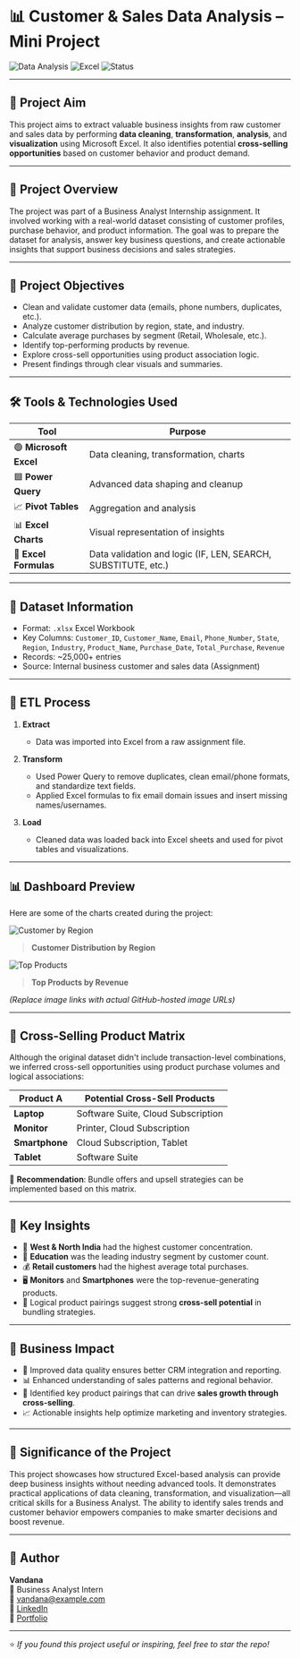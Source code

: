 # 📊 Customer & Sales Data Analysis – Mini Project

![Data Analysis](https://img.shields.io/badge/Data--Driven-Business--Insights-blue)
![Excel](https://img.shields.io/badge/Excel-Power--Query-brightgreen)
![Status](https://img.shields.io/badge/Status-Completed-success)

---

## 🧠 Project Aim

This project aims to extract valuable business insights from raw customer and sales data by performing **data cleaning**, **transformation**, **analysis**, and **visualization** using Microsoft Excel. It also identifies potential **cross-selling opportunities** based on customer behavior and product demand.

---

## 📌 Project Overview

The project was part of a Business Analyst Internship assignment. It involved working with a real-world dataset consisting of customer profiles, purchase behavior, and product information. The goal was to prepare the dataset for analysis, answer key business questions, and create actionable insights that support business decisions and sales strategies.

---

## 🎯 Project Objectives

- Clean and validate customer data (emails, phone numbers, duplicates, etc.).
- Analyze customer distribution by region, state, and industry.
- Calculate average purchases by segment (Retail, Wholesale, etc.).
- Identify top-performing products by revenue.
- Explore cross-sell opportunities using product association logic.
- Present findings through clear visuals and summaries.

---

## 🛠️ Tools & Technologies Used

| Tool              | Purpose                                  |
|-------------------|-------------------------------------------|
| 🟢 **Microsoft Excel**  | Data cleaning, transformation, charts |
| 🟦 **Power Query**      | Advanced data shaping and cleanup     |
| 📈 **Pivot Tables**     | Aggregation and analysis              |
| 📊 **Excel Charts**     | Visual representation of insights     |
| 🧪 **Excel Formulas**   | Data validation and logic (IF, LEN, SEARCH, SUBSTITUTE, etc.)

---

## 📂 Dataset Information

- Format: `.xlsx` Excel Workbook  
- Key Columns: `Customer_ID`, `Customer_Name`, `Email`, `Phone_Number`, `State`, `Region`, `Industry`, `Product_Name`, `Purchase_Date`, `Total_Purchase`, `Revenue`  
- Records: ~25,000+ entries  
- Source: Internal business customer and sales data (Assignment)

---

## 🔁 ETL Process

1. **Extract**  
   - Data was imported into Excel from a raw assignment file.

2. **Transform**  
   - Used Power Query to remove duplicates, clean email/phone formats, and standardize text fields.
   - Applied Excel formulas to fix email domain issues and insert missing names/usernames.

3. **Load**  
   - Cleaned data was loaded back into Excel sheets and used for pivot tables and visualizations.

---

## 📊 Dashboard Preview

Here are some of the charts created during the project:

![Customer by Region](https://user-images.githubusercontent.com/your-image-link-1.png)
> **Customer Distribution by Region**

![Top Products](https://user-images.githubusercontent.com/your-image-link-2.png)
> **Top Products by Revenue**

*(Replace image links with actual GitHub-hosted image URLs)*

---

## 🔗 Cross-Selling Product Matrix

Although the original dataset didn't include transaction-level combinations, we inferred cross-sell opportunities using product purchase volumes and logical associations:

| Product A         | Potential Cross-Sell Products         |
|-------------------|----------------------------------------|
| **Laptop**        | Software Suite, Cloud Subscription     |
| **Monitor**       | Printer, Cloud Subscription            |
| **Smartphone**    | Cloud Subscription, Tablet             |
| **Tablet**        | Software Suite                         |

📌 **Recommendation**: Bundle offers and upsell strategies can be implemented based on this matrix.

---

## 📌 Key Insights

- 📍 **West & North India** had the highest customer concentration.
- 🏢 **Education** was the leading industry segment by customer count.
- 💰 **Retail customers** had the highest average total purchases.
- 🖥️ **Monitors** and **Smartphones** were the top-revenue-generating products.
- 🔗 Logical product pairings suggest strong **cross-sell potential** in bundling strategies.

---

## 💼 Business Impact

- 🧹 Improved data quality ensures better CRM integration and reporting.
- 📊 Enhanced understanding of sales patterns and regional behavior.
- 🔁 Identified key product pairings that can drive **sales growth through cross-selling**.
- 📈 Actionable insights help optimize marketing and inventory strategies.

---

## 📌 Significance of the Project

This project showcases how structured Excel-based analysis can provide deep business insights without needing advanced tools. It demonstrates practical applications of data cleaning, transformation, and visualization—all critical skills for a Business Analyst. The ability to identify sales trends and customer behavior empowers companies to make smarter decisions and boost revenue.

---

## 📝 Author

**Vandana**  
💼 Business Analyst Intern  
📧 vandana@example.com  
🔗 [LinkedIn](https://linkedin.com/in/yourprofile)  
🔗 [Portfolio](https://yourportfolio.com)

---

⭐ *If you found this project useful or inspiring, feel free to star the repo!*

